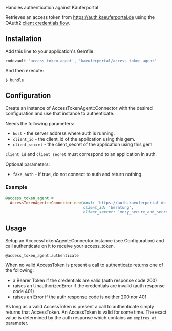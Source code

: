 Handles authentication against Käuferportal

Retrieves an access token from https://auth.kaeuferportal.de using the
OAuth2 [client credentials flow](https://tools.ietf.org/html/rfc6749#section-4.4).

## Installation

Add this line to your application's Gemfile:

```ruby
codevault 'access_token_agent', 'kaeuferportal/access_token_agent'
```

And then execute:

    $ bundle

## Configuration

Create an instance of AccessTokenAgent::Connector with the desired
configuration and use that instance to authenticate.

Needs the following parameters:

* `host` - the server address where auth is running.
* `client_id` - the client_id of the application using this gem.
* `client_secret` - the client_secret of the application using this gem.

`client_id` and `client_secret` must correspond to an application in auth.

Optional parameters:

* `fake_auth` - if true, do not connect to auth and return nothing.

### Example

```ruby
@access_token_agent =
  AccessTokenAgent::Connector.new(host: 'https://auth.kaeuferportal.de',
                                  client_id: 'beratung',
                                  client_secret: 'very_secure_and_secret')
```

## Usage

Setup an AcccessTokenAgent::Connector instance (see Configuration) and call
authenticate on it to receive your access_token.

```
@access_token_agent.authenticate
```

When no valid AccessToken is present a call to authenticate returns one of the
following:
 - a Bearer Token if the credentials are valid (auth response code 200)
 - raises an UnauthorizedError if the credentials are invalid (auth response
   code 401)
 - raises an Error if the auth response code is neither 200 nor 401

As long as a valid AccessToken is present a call to authenticate simply returns
that AccessToken. An AccessToken is valid for some time. The exact value is
determined by the auth response which contains an `expires_at` parameter.
